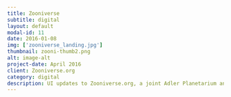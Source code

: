 ```yaml
---
title: Zooniverse
subtitle: digital
layout: default
modal-id: 11
date: 2016-01-08
img: ['zooniverse_landing.jpg']
thumbnail: zooni-thumb2.png
alt: image-alt
project-date: April 2016
client: Zooniverse.org
category: digital
description: UI updates to Zooniverse.org, a joint Adler Planetarium and Oxford University citizen science platform, Project Builder landing pages. The new design encourages community involvement and allows the volunteers a quick glimpse at up-to-date  activities occurring with a given project and the project's research team.
---
```

